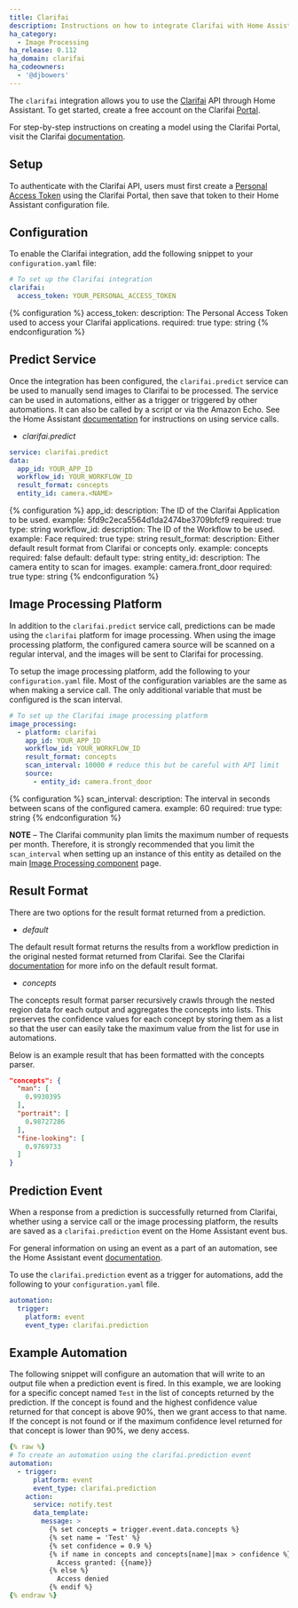 ```yaml
---
title: Clarifai
description: Instructions on how to integrate Clarifai with Home Assistant.
ha_category:
  - Image Processing
ha_release: 0.112
ha_domain: clarifai
ha_codeowners:
  - '@djbowers'
---
```


The `clarifai` integration allows you to use the
[Clarifai](https://www.clarifai.com/) API through Home Assistant.
To get started, create a free account on the Clarifai [Portal](https://portal.clarifai.com/signup).

For step-by-step instructions on creating a model using the Clarifai Portal,
visit the Clarifai [documentation](https://docs.clarifai.com/portal-guide/portal_overview).

## Setup

To authenticate with the Clarifai API, users must first create a [Personal Access Token](https://docs.clarifai.com/getting-started/authentication/personal-access-tokens)
using the Clarifai Portal, then save that token to their Home Assistant configuration file.

## Configuration

To enable the Clarifai integration,
add the following snippet to your `configuration.yaml` file:

```yaml
# To set up the Clarifai integration
clarifai:
  access_token: YOUR_PERSONAL_ACCESS_TOKEN
```

{% configuration %}
access_token:
  description: The Personal Access Token used to access your Clarifai applications.
  required: true
  type: string
{% endconfiguration %}

## Predict Service

Once the integration has been configured, the `clarifai.predict` service can be used
to manually send images to Clarifai to be processed. The service can be used in automations,
either as a trigger or triggered by other automations. It can also be called by a script
or via the Amazon Echo. See the Home Assistant [documentation](/docs/scripts/service-calls/)
for instructions on using service calls.

- *clarifai.predict*

```yaml
service: clarifai.predict
data:
  app_id: YOUR_APP_ID
  workflow_id: YOUR_WORKFLOW_ID
  result_format: concepts
  entity_id: camera.<NAME>
```

{% configuration %}
app_id:
  description: The ID of the Clarifai Application to be used.
  example: 5fd9c2eca5564d1da2474be3709bfcf9
  required: true
  type: string
workflow_id:
  description: The ID of the Workflow to be used.
  example: Face
  required: true
  type: string
result_format:
  description: Either default result format from Clarifai or concepts only.
  example: concepts
  required: false
  default: default
  type: string
entity_id:
  description: The camera entity to scan for images.
  example: camera.front_door
  required: true
  type: string
{% endconfiguration %}

## Image Processing Platform

In addition to the `clarifai.predict` service call, predictions can be made using the
`clarifai` platform for image processing. When using the image processing platform,
the configured camera source will be scanned on a regular interval, and the images will
be sent to Clarifai for processing.

To setup the image processing platform, add the following to your `configuration.yaml` file.
Most of the configuration variables are the same as when making a service call. The only additional
variable that must be configured is the scan interval.

```yaml
# To set up the Clarifai image processing platform
image_processing:
  - platform: clarifai
    app_id: YOUR_APP_ID
    workflow_id: YOUR_WORKFLOW_ID
    result_format: concepts
    scan_interval: 10000 # reduce this but be careful with API limit
    source:
      - entity_id: camera.front_door
```

{% configuration %}
scan_interval:
  description: The interval in seconds between scans of the configured camera.
  example: 60
  required: true
  type: string
{% endconfiguration %}

**NOTE** – The Clarifai community plan limits the maximum number of requests
per month. Therefore, it is strongly recommended that you limit the `scan_interval` when
setting up an instance of this entity as detailed on the main [Image Processing component](/integrations/image_processing/) page.

## Result Format

There are two options for the result format returned from a prediction.

- *default*

The default result format returns the results from a workflow prediction in the original nested
format returned from Clarifai. See the Clarifai [documentation](https://docs.clarifai.com/api-guide/workflows/workflow-predict)
for more info on the default result format.

- *concepts*

The concepts result format parser recursively crawls through the nested region data for each output and 
aggregates the concepts into lists. This preserves the confidence values for each concept
by storing them as a list so that the user can easily take the maximum value from the list for use in 
automations. 

Below is an example result that has been formatted with the concepts parser. 

```json
"concepts": {
  "man": [
    0.9930395
  ],
  "portrait": [
    0.98727286
  ],
  "fine-looking": [
    0.9769733
  ]
}
```

## Prediction Event

When a response from a prediction is successfully returned from Clarifai, whether using
a service call or the image processing platform, the results are
saved as a `clarifai.prediction` event on the Home Assistant event bus. 

For general information on using an event as a part of an automation, see the Home Assistant
event [documentation](/docs/configuration/events/).

To use the `clarifai.prediction` event as a trigger for automations, add the following to
your `configuration.yaml` file. 

```yaml
automation:
  trigger:
    platform: event
    event_type: clarifai.prediction
```

## Example Automation

The following snippet will configure an automation that will write to an output file when a prediction event is fired.
In this example, we are looking for a specific concept named `Test` in the list of concepts returned
by the prediction. If the concept is found and the highest confidence value returned for that concept
is above 90%, then we grant access to that name. If the concept is not found or if the maximum 
confidence level returned for that concept is lower than 90%, we deny access. 

```yaml
{% raw %}
# To create an automation using the clarifai.prediction event
automation:
  - trigger:
      platform: event
      event_type: clarifai.prediction
    action:
      service: notify.test
      data_template:
        message: >
          {% set concepts = trigger.event.data.concepts %}
          {% set name = 'Test' %}
          {% set confidence = 0.9 %}
          {% if name in concepts and concepts[name]|max > confidence %}
            Access granted: {{name}}
          {% else %}
            Access denied
          {% endif %}
{% endraw %}
```
